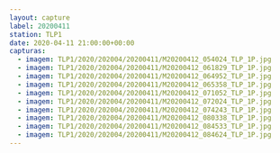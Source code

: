 ```yaml
---
layout: capture
label: 20200411
station: TLP1
date: 2020-04-11 21:00:00+00:00
capturas:
  - imagem: TLP1/2020/202004/20200411/M20200412_054024_TLP_1P.jpg
  - imagem: TLP1/2020/202004/20200411/M20200412_061829_TLP_1P.jpg
  - imagem: TLP1/2020/202004/20200411/M20200412_064952_TLP_1P.jpg
  - imagem: TLP1/2020/202004/20200411/M20200412_065358_TLP_1P.jpg
  - imagem: TLP1/2020/202004/20200411/M20200412_071052_TLP_1P.jpg
  - imagem: TLP1/2020/202004/20200411/M20200412_072024_TLP_1P.jpg
  - imagem: TLP1/2020/202004/20200411/M20200412_074243_TLP_1P.jpg
  - imagem: TLP1/2020/202004/20200411/M20200412_080338_TLP_1P.jpg
  - imagem: TLP1/2020/202004/20200411/M20200412_084533_TLP_1P.jpg
  - imagem: TLP1/2020/202004/20200411/M20200412_084624_TLP_1P.jpg
---
```

